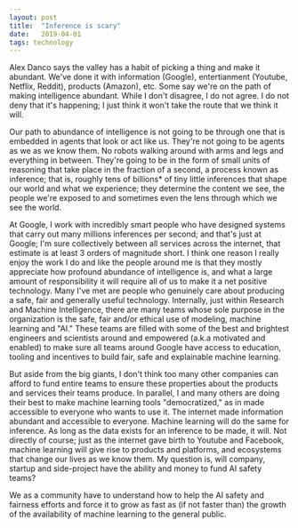 ```yaml
---
layout: post
title:  "Inference is scary"
date:   2019-04-01
tags: technology
---
```


Alex Danco says the valley has a habit of picking a thing and make it abundant. We've done it with information (Google), entertianment (Youtube, Netflix, Reddit), products (Amazon), etc. Some say we're on the path of making intelligence abundant. While I don't disagree, I do not agree. I do not deny that it's happening; I just think it won't take the route that we think it will.

Our path to abundance of intelligence is not going to be through one that is embedded in agents that look or act like us.
They're not going to be agents as we as we know them. No robots walking around with arms and legs and everything in between. 
They're going to be in the form of small units of reasoning that take place in the fraction of a second, a process known as inference; that is, roughly tens of billions* of tiny little inferences that shape our world and what we experience; they determine the content we see, the people we're exposed to and sometimes even the lens through which we see the world.

At Google, I work with incredibly smart people who have designed systems that carry out many millions inferences per second; and that's just at Google; I'm sure collectively between all services across the internet, that estimate is at least 3 orders of magnitude short.
I think one reason I really enjoy the work I do and like the people around me is that they mostly appreciate how profound abundance of intelligence is, and what a large amount of responsibility it will require all of us to make it a net positive technology.
Many I've met are people who genuinely care about producing a safe, fair and generally useful technology. Internally, just within Research and Machine Intelligence, there are many teams whose sole purpose in the organization is the safe, fair and/or ethical use of modeling, machine learning and "AI."
These teams are filled with some of the best and brightest engineers and scientists around and empowered (a.k.a motivated and enabled) to make sure all teams around Google have access to education, tooling and incentives to build fair, safe and explainable machine learning.

But aside from the big giants, I don't think too many other companies can afford to fund entire teams to ensure these properties about the products and services their teams produce.
In parallel, I and many others are doing their best to make machine learning tools "democratized," as in made accessible to everyone who wants to use it.
The internet made information abundant and accessible to everyone. Machine learning will do the same for inference. As long as the data exists for an inference to be made, it will.
Not directly of course; just as the internet gave birth to Youtube and Facebook, machine learning will give rise to products and platforms, and ecosystems that change our lives as we know them.
My question is, will company, startup and side-project have the ability and money to fund AI safety teams? 

We as a community have to understand how to help the AI safety and fairness efforts and force it to grow as fast as (if not faster than) the growth of the availability of machine learning to the general public.
